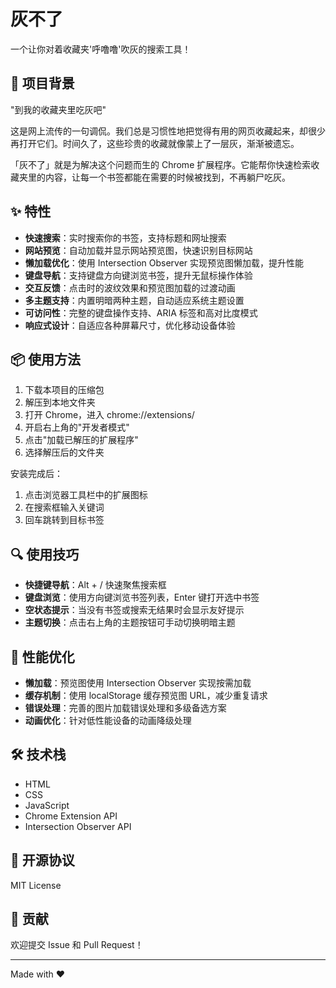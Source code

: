 # 灰不了

一个让你对着收藏夹'呼噜噜'吹灰的搜索工具！

## 🌟 项目背景

"到我的收藏夹里吃灰吧"

这是网上流传的一句调侃。我们总是习惯性地把觉得有用的网页收藏起来，却很少再打开它们。时间久了，这些珍贵的收藏就像蒙上了一层灰，渐渐被遗忘。

「灰不了」就是为解决这个问题而生的 Chrome 扩展程序。它能帮你快速检索收藏夹里的内容，让每一个书签都能在需要的时候被找到，不再躺尸吃灰。

## ✨ 特性

- **快速搜索**：实时搜索你的书签，支持标题和网址搜索
- **网站预览**：自动加载并显示网站预览图，快速识别目标网站
- **懒加载优化**：使用 Intersection Observer 实现预览图懒加载，提升性能
- **键盘导航**：支持键盘方向键浏览书签，提升无鼠标操作体验
- **交互反馈**：点击时的波纹效果和预览图加载的过渡动画
- **多主题支持**：内置明暗两种主题，自动适应系统主题设置
- **可访问性**：完整的键盘操作支持、ARIA 标签和高对比度模式
- **响应式设计**：自适应各种屏幕尺寸，优化移动设备体验

## 📦 使用方法

1. 下载本项目的压缩包
2. 解压到本地文件夹
3. 打开 Chrome，进入 chrome://extensions/
4. 开启右上角的"开发者模式"
5. 点击"加载已解压的扩展程序"
6. 选择解压后的文件夹

安装完成后：

1. 点击浏览器工具栏中的扩展图标
2. 在搜索框输入关键词
3. 回车跳转到目标书签

## 🔍 使用技巧

- **快捷键导航**：Alt + / 快速聚焦搜索框
- **键盘浏览**：使用方向键浏览书签列表，Enter 键打开选中书签
- **空状态提示**：当没有书签或搜索无结果时会显示友好提示
- **主题切换**：点击右上角的主题按钮可手动切换明暗主题

## 💯 性能优化

- **懒加载**：预览图使用 Intersection Observer 实现按需加载
- **缓存机制**：使用 localStorage 缓存预览图 URL，减少重复请求
- **错误处理**：完善的图片加载错误处理和多级备选方案
- **动画优化**：针对低性能设备的动画降级处理

## 🛠️ 技术栈

- HTML
- CSS
- JavaScript
- Chrome Extension API
- Intersection Observer API

## 📝 开源协议

MIT License

## 🤝 贡献

欢迎提交 Issue 和 Pull Request！

---

Made with ❤️
